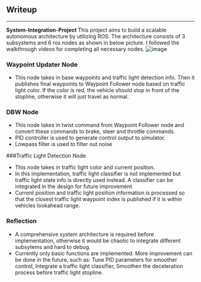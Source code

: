 ## Writeup

---

**System-Integration-Project**
This project aims to build a scalable autonomous architecture by utilizing ROS. The architecture consists of 3 subsystems and 6 ros nodes as shown in below picture. I followed the walkthrough videos for completing all necessary nodes.
![image](https://user-images.githubusercontent.com/22918386/158345416-ade0a1a9-1a21-45a7-ad7a-db2f0eeef91d.png)


### Waypoint Updater Node 
* This node takes in base waypoints and traffic light detection info. Then it publishes final waypoints to Waypoint Follower node based on traffic light color. If the color is red, the vehicle should stop in front of the stopline, otherwise it will just travel as normal. 


### DBW Node
* This node takes in twist command from Waypoint Follower node and convert these commands to brake, steer and throttle commands.
* PID controller is used to generate control output to simulator.
* Lowpass filter is used to filter out noise

###Traffic Light Detection Node
* This node takes in traffic light color and current position.
* In this implementation, traffic light classifier is not implemented but traffic light state info is directly used instead. A classifier can be integrated in the design for future improvement
* Current position and traffic light position information is processed so that the closest traffic light waypoint index is published if it is within vehicles lookahead range.

### Reflection
* A comprehensive system architecture is required before implementation, otherwise it would be chaotic to integrate different subsytems and hard to debug.
* Currently only basic functions are implemented. More improvement can be done in the future, such as:
Tune PID parameters for smoother control,
Integrate a traffic light classifier,
Smoothen the deceleration process before traffic light stopline.
